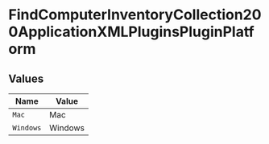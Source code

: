# FindComputerInventoryCollection200ApplicationXMLPluginsPluginPlatform


## Values

| Name      | Value     |
| --------- | --------- |
| `Mac`     | Mac       |
| `Windows` | Windows   |